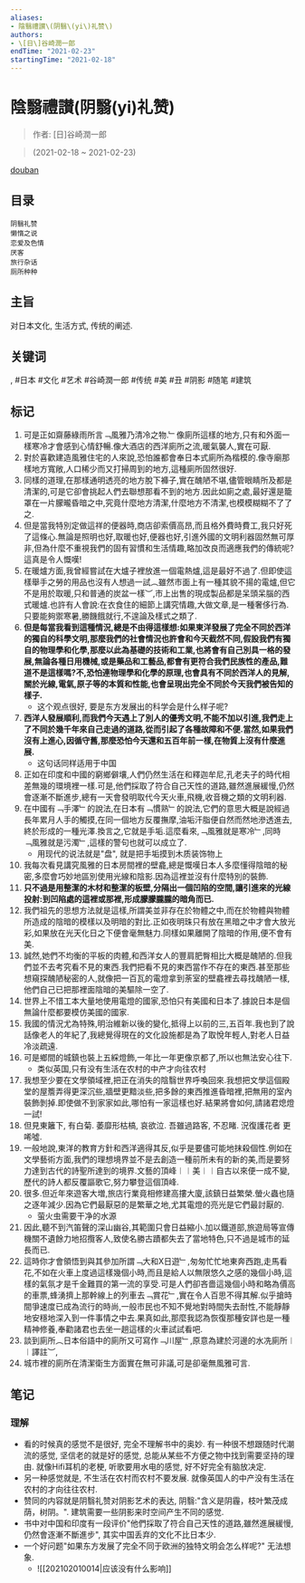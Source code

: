 ```yaml
---
aliases:
- 陰翳禮讃\(阴翳\(yi\)礼赞\)
authors:
- \[日\]谷崎潤一郎
endTime: "2021-02-23"
startingTime: "2021-02-18"
---
```


# 陰翳禮讃\(阴翳\(yi\)礼赞\)

> 作者: \[日\]谷崎潤一郎

> (2021-02-18 \~ 2021-02-23)

[douban](https://book.douban.com/subject/4151117/)

## 目录
```
阴翳礼赞
懒惰之说
恋爱及色情
厌客
旅行杂话
厕所种种
```

## 主旨
对日本文化, 生活方式, 传统的阐述.

## 关键词
, #日本 #文化 #艺术 #谷崎潤一郎 #传统 #美 #丑 #阴影 #随笔 #建筑

## 标记
1. 可是正如齋藤綠雨所言﹁風雅乃清冷之物.﹂像廁所這樣的地方,只有和外面一樣寒冷才會感到心情舒暢.像大酒店的西洋廁所之流,暖氣襲人,實在可厭.
3. 對於喜歡建造風雅住宅的人來說,恐怕誰都會奉日本式廁所為楷模的.像寺廟那樣地方寬敞,人口稀少而又打掃周到的地方,這種廁所固然很好.
4. 同樣的道理,在那樣通明透亮的地方脫下褲子,實在醜陋不堪,儘管眼睛所及都是清潔的,可是它卻會挑起人們去聯想那看不到的地方.因此如廁之處,最好還是籠罩在一片朦曨昏暗之中,究竟什麼地方清潔,什麼地方不清潔,也模模糊糊不了了之.
5. 但是當我特別定做這祥的便器時,商店卻索價高昂,而且格外費時費工,我只好死了這條心.無論是照明也好,取暖也好,便器也好,引進外國的文明利器固然無可厚非,但為什麼不重視我們的固有習慣和生活情趣,略加改良而適應我們的傳統呢?這真是令人慨嘆!
6. 在暖爐方面,我曾經嘗試在大爐子裡放進一個電熱爐,這是最好不過了.但即使這樣舉手之勞的用品也沒有人想過一試︵雖然市面上有一種其貌不揚的電爐,但它不是用於取暖,只和普通的炭盆一樣︶,市上出售的現成製品都是呆頭呆腦的西式暖爐.也許有人會說:在衣食住的細節上講究情趣,大做文章,是一種奢侈行為.只要能夠禦寒暑,勝饑餓就行,不遑論及樣式之類了.
7. **但是每當我看到這種情況,總是不由得這樣想:如果東洋發展了完全不同於西洋的獨自的科學文明,那麼我們的社會情況也許會和今天截然不同,假設我們有獨自的物理學和化學,那麼以此為基礎的技術和工業,也將會有自己別具一格的發展,無論各種日用機械,或是藥品和工藝品,都會有更符合我們民族性的產品,難道不是這樣嗎?不,恐怕連物理學和化學的原理,也會具有不同於西洋人的見解,關於光線,電氣,原子等的本質和性能,也會呈現出完全不同於今天我們被告知的樣子.**
    * 这个观点很好, 要是东方发展出的科学会是什么样子呢?
8. **西洋人發展順利,而我們今天遇上了別人的優秀文明,不能不加以引進,我們走上了不同於幾千年來自己走過的道路,從而引起了各種故障和不便.當然,如果我們沒有上進心,因循守舊,那麼恐怕今天還和五百年前一樣,在物質上沒有什麼進展.**
    * 这句话同样适用于中国
9. 正如在印度和中國的窮鄉僻壤,人們仍然生活在和釋迦牟尼,孔老夫子的時代相差無幾的環境裡一樣.可是,他們採取了符合自己天性的道路,雖然進展緩慢,仍然會逐漸不斷進步,總有一天會發明取代今天火車,飛機,收音機之類的文明利器.
10. 在中國有﹁手澤﹂的說法,在日本有﹁慣熟﹂的說法,它們的意思大概是說經過長年累月人手的觸摸,在同一個地方反覆撫摩,油垢汗脂便自然而然地滲透進去,終於形成的一種光澤.換言之,它就是手垢.這麼看來,﹁風雅就是寒冷﹂,同時﹁風雅就是污濁﹂,這樣的警句也就可以成立了.
    * 用现代的说法就是"盘", 就是把手垢摸到木质装饰物上
11. 我每次看見講究風雅的日本房間裡的壁龕,總是慨嘆日本人多麼懂得陰暗的秘密,多麼會巧妙地區別使用光線和陰影.因為這裡並沒有什麼特別的裝飾.
12. **只不過是用整潔的木材和整潔的板壁,分隔出一個凹陷的空間,讓引進來的光線投射:到凹陷處的這裡或那裡,形成朦朦朧朧的暗角而已.**
13. 我們祖先的思想方法就是這樣,所謂美並非存在於物體之中,而在於物體與物體所造成的陰暗的模樣以及明暗的對比.正如夜明珠只有放在黑暗之中才會大放光彩,如果放在光天化日之下便會毫無魅力.同樣如果離開了陰暗的作用,便不會有美.
14. 誠然,她們不均衡的平板的肉體,和西洋女人的豐肩肥臀相比大概是醜陋的.但我們並不去考究看不見的東西.我們把看不見的東西當作不存在的東西.甚至那些想窺探醜陋秘密的人,就像把一百瓦的電燈拿到荼室的壁龕裡去尋找醜陋一樣,他們自己已把那裡面陰暗的美驅除一空了.
15. 世界上不惜工本大量地使用電燈的國家,恐怕只有美國和日本了.據說日本是個無論什麼都要模仿美國的國家.
16. 我國的情況尤為特殊,明治維新以後的變化,抵得上以前的三,五百年.我也到了說話像老人的年紀了,我總覺得現在的文化設施都是為了取悅年輕人,對老人日益冷淡疏遠.
17. 可是鄉間的城鎮也裝上五綵燈飾,一年比一年更像京都了,所以也無法安心往下.
    * 类似英国,只有没有生活在农村的中产才向往农村
18. 我想至少要在文學領域裡,把正在消失的陰翳世界呼喚回來.我想把文學這個殿堂的屋簷弄得更深沉些,牆壁更黯淡些,把多餘的東西推進昏暗裡,把無用的室內裝飾剝掉.即使做不到家家如此,哪怕有一家這樣也好.結果將會如何,請諸君熄燈一試!
19. 但見東籬下, 有白菊. 萎靡形枯槁, 哀欲泣. 吾雖過路客, 不忍睹. 況復護花者 更唏噓.
20. 一般地說,東洋的教育方針和西洋適得其反,似乎是要儘可能地抹殺個性.例如在文學藝術方面,我們的理想境界並不是去創造一種前所未有的新的美,而是要努力達到古代的詩聖所達到的境界.文藝的頂峰︱︱美︱︱自古以來便一成不變,歷代的詩人都反覆謳歌它,努力攀登這個頂峰.
21. 很多.但近年來遊客大増,旅店行業竟相修建高摟大廈,該鎮日益繁榮.螢火蟲也隨之逐年減少.因為它們最厭惡的是繁華之地,尤其電燈的亮光是它們最討厭的.
    * 萤火虫需要干净的水源
22. 因此,聽不到汽笛聲的深山幽谷,其範圍只會日益縮小.加以鐵道部,旅遊局等宣傳機關不遺餘力地招攬客人,致使名勝古蹟都失去了當地特色,只不過是城市的延長而已.
23. 這時你才會領悟到與其參加所謂﹁大和X日遊﹂,匆匆忙忙地東奔西跑,走馬看花,不如在火車上度過這樣幾個小時,而且是給人以無限悠久之感的幾個小時,這樣的氣氛才是千金難買的第一流的享受.可是人們卻吝嗇這幾個小時和略為價高的車票,蜂湧擠上那幹線上的列車去﹁賞花﹂,實在令人百思不得其解.似乎搶時間爭速度已成為流行的時尚,一般市民也不知不覺地對時間失去耐性,不能靜靜地安穩地深入到一件事情之中去.果真如此,那麼我認為恢復那種安詳也是一種精神修養,奉勸諸君也去坐一趟這樣的火車試試看吧.
24. 談到廁所︵日本俗語中的廁所又可寫作﹁川屋﹂,原意為建於河邊的水冼廁所︱︱譯註︶,
25. 城市裡的廁所在清潔衛生方面實在無可非議,可是卻毫無風雅可言.


## 笔记

### 理解
* 看的时候真的感觉不是很好, 完全不理解书中的奥妙. 有一种很不想跟随时代潮流的感觉, 坚信老的就是好的感觉, 总能从某些不方便之物中找到需要坚持的理由. 就像Hifi耳机的老梗, 听歌要用水电的感觉, 好不好完全有脑放决定.
* 另一种感觉就是, 不生活在农村而农村不要发展. 就像英国人的中产没有生活在农村的才向往往农村.
* 赞同的内容就是阴翳礼赞对阴影艺术的表达, 阴翳:"含义是阴霾，枝叶繁茂成荫，树阴。". 建筑需要一些阴影来时空间产生不同的感觉.
* 书中对中国和印度有一段评价"他們採取了符合自己天性的道路,雖然進展緩慢,仍然會逐漸不斷進步", 其实中国丢弃的文化不比日本少.
* 一个好问题"如果东方发展了完全不同于欧洲的独特文明会怎么样呢?" 无法想象.
    * ![[202102010014|应该没有什么影响]]
